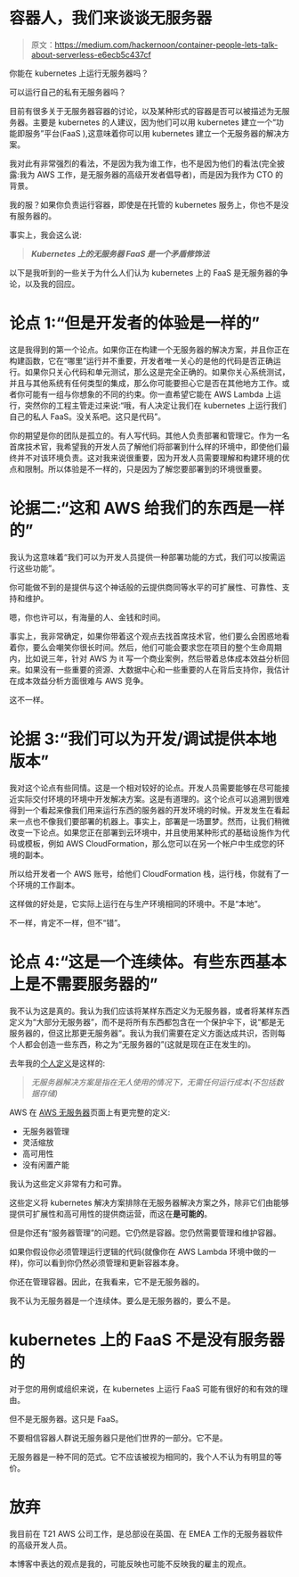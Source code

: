 # 容器人，我们来谈谈无服务器

> 原文：<https://medium.com/hackernoon/container-people-lets-talk-about-serverless-e6ecb5c437cf>

你能在 kubernetes 上运行无服务器吗？

可以运行自己的私有无服务器吗？

目前有很多关于无服务器容器的讨论，以及某种形式的容器是否可以被描述为无服务器。主要是 kubernetes 的人建议，因为他们可以用 kubernetes 建立一个“功能即服务”平台(FaaS ),这意味着你可以用 kubernetes 建立一个无服务器的解决方案。

我对此有非常强烈的看法，不是因为我为谁工作，也不是因为他们的看法(完全披露:我为 AWS 工作，是无服务器的高级开发者倡导者)，而是因为我作为 CTO 的背景。

我的服？如果你负责运行容器，即使是在托管的 kubernetes 服务上，你也不是没有服务器的。

事实上，我会这么说:

> ***Kubernetes 上的无服务器 FaaS 是一个矛盾修饰法***

以下是我听到的一些关于为什么人们认为 kubernetes 上的 FaaS 是无服务器的争论，以及我的回应。

# 论点 1:“但是开发者的体验是一样的”

这是我得到的第一个论点。如果你正在构建一个无服务器的解决方案，并且你正在构建函数，它在“哪里”运行并不重要，开发者唯一关心的是他的代码是否正确运行。如果你只关心代码和单元测试，那么这是完全正确的。如果你关心系统测试，并且与其他系统有任何类型的集成，那么你可能要担心它是否在其他地方工作。或者你可能有一组与你想象的不同的约束。你一直希望它能在 AWS Lambda 上运行，突然你的工程主管走过来说:“哦，有人决定让我们在 kubernetes 上运行我们自己的私人 FaaS。没关系吧。这只是代码”。

你的期望是你的团队是孤立的。有人写代码。其他人负责部署和管理它。作为一名首席技术官，我希望我的开发人员了解他们将部署到什么样的环境中，即使他们最终并不对该环境负责。这对我来说很重要，因为开发人员需要理解和构建环境的优点和限制。所以体验是不一样的，只是因为了解您要部署到的环境很重要。

# 论据二:“这和 AWS 给我们的东西是一样的”

我认为这意味着“我们可以为开发人员提供一种部署功能的方式，我们可以按需运行这些功能”。

你可能做不到的是提供与这个神话般的云提供商同等水平的可扩展性、可靠性、支持和维护。

嗯，你也许可以，有海量的人、金钱和时间。

事实上，我非常确定，如果你带着这个观点去找首席技术官，他们要么会困惑地看着你，要么会嘲笑你很长时间。然后，他们可能会要求您在项目的整个生命周期内，比如说三年，针对 AWS 为 it 写一个商业案例，然后带着总体成本效益分析回来。如果没有一些重要的资源、大数据中心和一些重要的人在背后支持你，我估计在成本效益分析方面很难与 AWS 竞争。

这不一样。

# 论据 3:“我们可以为开发/调试提供本地版本”

我对这个论点有些同情。这是一个相对较好的论点。开发人员需要能够在尽可能接近实际交付环境的环境中开发解决方案。这是有道理的。这个论点可以追溯到很难得到一个看起来像我们用来运行东西的服务器的开发环境的时候。开发发生在看起来一点也不像我们要部署的机器上。事实上，部署是一场噩梦。然而，让我们稍微改变一下论点。如果您正在部署到云环境中，并且使用某种形式的基础设施作为代码或模板，例如 AWS CloudFormation，那么您可以在另一个帐户中生成您的环境的副本。

所以给开发者一个 AWS 账号，给他们 CloudFormation 栈，运行栈，你就有了一个环境的工作副本。

这样做的好处是，它实际上运行在与生产环境相同的环境中。不是“本地”。

不一样，肯定不一样，但不“错”。

# 论点 4:“这是一个连续体。有些东西基本上是不需要服务器的”

我不认为这是真的。我认为我们应该将某样东西定义为无服务器，或者将某样东西定义为“大部分无服务器”，而不是将所有东西都包含在一个保护伞下，说“都是无服务器的，但这比那更无服务器”。我认为我们需要在定义方面达成共识，否则每个人都会创造一些东西，称之为“无服务器的”(这就是现在正在发生的)。

去年我的[个人定义](/@PaulDJohnston/a-simple-definition-of-serverless-8492adfb175a)是这样的:

> *无服务器解决方案是指在无人使用的情况下，无需任何运行成本(不包括数据存储)*

AWS 在 [AWS 无服务器](https://aws.amazon.com/serverless)页面上有更完整的定义:

*   无服务器管理
*   灵活缩放
*   高可用性
*   没有闲置产能

我认为这些定义非常有力和可靠。

这些定义将 kubernetes 解决方案排除在无服务器解决方案之外，除非它们由能够提供可扩展性和高可用性的提供商运营，而这在**是可能的**。

但是你还有“服务器管理”的问题。它仍然是容器。您仍然需要管理和维护容器。

如果你假设你必须管理运行逻辑的代码(就像你在 AWS Lambda 环境中做的一样)，你可以看到你仍然必须管理和更新容器本身。

你还在管理容器。因此，在我看来，它不是无服务器的。

我不认为无服务器是一个连续体。要么是无服务器的，要么不是。

# kubernetes 上的 FaaS 不是没有服务器的

对于您的用例或组织来说，在 kubernetes 上运行 FaaS 可能有很好的和有效的理由。

但不是无服务器。这只是 FaaS。

不要相信容器人群说无服务器只是他们世界的一部分。它不是。

无服务器是一种不同的范式。它不应该被视为相同的，我个人不认为有明显的等价。

# 放弃

我目前在 T21 AWS 公司工作，是总部设在英国、在 EMEA 工作的无服务器软件的高级开发人员。

本博客中表达的观点是我的，可能反映也可能不反映我的雇主的观点。